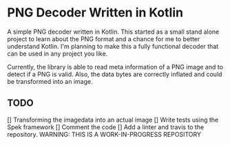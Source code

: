 # PNG Decoder Written in Kotlin
A simple PNG decoder written in Kotlin. This started as a small stand alone project to learn about the PNG format and a chance for me to better understand Kotlin. I'm planning to make this a fully functional decoder that can be used in any project you like.

Currently, the library is able to read meta information of a PNG image and to detect if a PNG is valid. Also, the data bytes are correctly inflated and could be transformed into an image. 

## TODO
[] Transforming the imagedata into an actual image
[] Write tests using the Spek framework
[] Comment the code
[] Add a linter and travis to the repository. 
WARNING: THIS IS A WORK-IN-PROGRESS REPOSITORY

